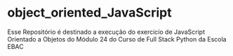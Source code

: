 # object_oriented_JavaScript
Esse Repositório é destinado a execução do exercicío de JavaScript Orientado a Objetos do Módulo 24  do Curso de Full Stack Python da Escola EBAC
